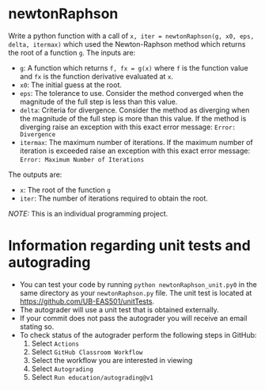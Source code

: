 # newtonRaphson

Write a python function with a call of `x, iter = newtonRaphson(g, x0, eps, delta, itermax)` which used the Newton-Raphson method which returns the root of a function `g`. The inputs are:
 - `g`: A function which returns `f, fx = g(x)` where `f` is the function value and `fx` is the function derivative evaluated at `x`.
 - `x0`: The initial guess at the root.
 - `eps`: The tolerance to use. Consider the method converged when the magnitude of the full step is less than this value.
 - `delta`: Criteria for divergence. Consider the method as diverging when the magnitude of the full step is more than this value. If the method is diverging raise an exception with this exact error message: `Error: Divergence`
 - `itermax`: The maximum number of iterations. If the maximum number of iteration is exceeded raise an exception with this exact error message: `Error: Maximum Number of Iterations`

The outputs are:
 - `x`: The root of the function `g`
 - `iter`: The number of iterations required to obtain the root.

*NOTE:* This is an individual programming project.

# Information regarding unit tests and autograding

- You can test your code by running `python newtonRaphson_unit.py0` in the same directory as your `newtonRaphson.py` file. The unit test is located at https://github.com/UB-EAS501/unitTests.
- The autograder will use a unit test that is obtained externally. 
- If your commit does not pass the autograder you will receive an email stating so.
- To check status of the autograder perform the following steps in GitHub:
  1. Select `Actions`
  2. Select `GitHub Classroom Workflow`
  3. Select the workflow you are interested in viewing
  4. Select `Autograding`
  5. Select `Run education/autograding@v1`
